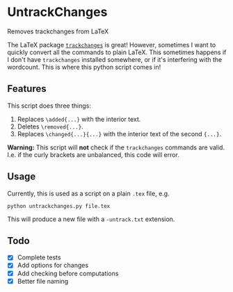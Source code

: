 # UntrackChanges
Removes trackchanges from LaTeX

The LaTeX package [`trackchanges`](http://trackchanges.sourceforge.net/) is great! However, sometimes I want to quickly convert all the commands to plain LaTeX. This sometimes happens if I don't have `trackchanges` installed somewhere, or if it's interfering with the wordcount. This is where this python script comes in!

## Features

This script does three things:

1. Replaces `\added{...}` with the interior text.
2. Deletes `\removed{...}`.
3. Replaces `\changed{...}{...}` with the interior text of the second `{...}`.

**Warning:** This script will **not** check if the `trackchanges` commands are valid. I.e. if the curly brackets are unbalanced, this code will error.

## Usage

Currently, this is used as a script on a plain `.tex` file, e.g.

`python untrackchanges.py file.tex`

This will produce a new file with a `-untrack.txt` extension. 

## Todo

- [x] Complete tests
- [x] Add options for changes
- [x] Add checking before computations
- [x] Better file naming
